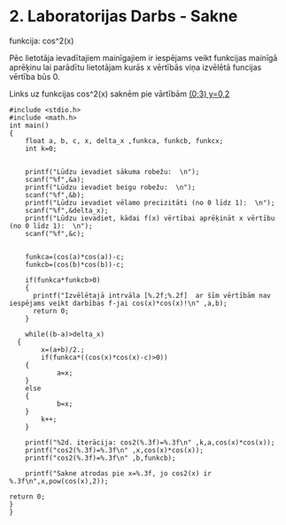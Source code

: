 # 2. Laboratorijas Darbs - Sakne

funkcija: cos^2(x)

Pēc lietotāja ievadītajiem mainīgajiem ir iespējams veikt funkcijas mainīgā aprēķinu lai parādītu lietotājam kurās x vērtībās viņa izvēlētā funcijas vērtība būs 0.

Links uz funkcijas cos^2(x) saknēm pie vārtībām [(0;3) y=0,2](https://github.com/KeveKeve4/RTR105/blob/main/Laboratorijas%20Darbi/LD_2/cos2(x)%20sakne.png)

```
#include <stdio.h>
#include <math.h>
int main()
{
	float a, b, c, x, delta_x ,funkca, funkcb, funkcx;
	int k=0;


	printf("Lūdzu ievadiet sākuma robežu:  \n");
	scanf("%f",&a);
	printf("Lūdzu ievadiet beigu robežu:  \n");
	scanf("%f",&b);
	printf("Lūdzu ievadiet vēlamo precizitāti (no 0 līdz 1):  \n");
	scanf("%f",&delta_x);
	printf("Lūdzu ievadiet, kādai f(x) vērtībai aprēķināt x vērtību (no 0 līdz 1):  \n");
	scanf("%f",&c);

	
	funkca=(cos(a)*cos(a))-c;
	funkcb=(cos(b)*cos(b))-c;

	if(funkca*funkcb>0)
	{
	  printf("Izvēlētajā intrvāla [%.2f;%.2f]  ar šīm vērtībām nav iespējams veikt darbības f-jai cos(x)*cos(x)!\n" ,a,b);
	  return 0;
	}
  
	while((b-a)>delta_x)
  {
		x=(a+b)/2.;
		if(funkca*((cos(x)*cos(x)-c)>0))
    {
			a=x;
    }
    else
    {
			b=x;
    }
		k++;
	}
  
	printf("%2d. iterācija: cos2(%.3f)=%.3f\n" ,k,a,cos(x)*cos(x));
	printf("cos2(%.3f)=%.3f\n" ,x,cos(x)*cos(x));
	printf("cos2(%.3f)=%.3f\n" ,b,funkcb);
  
	printf("Sakne atrodas pie x=%.3f, jo cos2(x) ir %.3f\n",x,pow(cos(x),2));

return 0;
}
}
```
